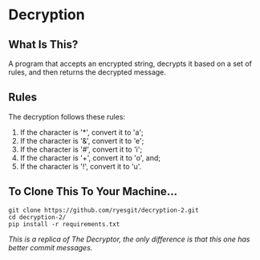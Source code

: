 # Decryption

## What Is This?
A program that accepts an encrypted string, decrypts it based on a set of rules, and then returns the decrypted message.

## Rules
The decryption follows these rules:
1. If the character is '*', convert it to 'a';
2. If the character is '&', convert it to 'e';
3. If the character is '#', convert it to 'i';
4. If the character is '+', convert it to 'o', and;
5. If the character is '!', convert it to 'u'.

## To Clone This To Your Machine...
```
git clone https://github.com/ryesgit/decryption-2.git
cd decryption-2/
pip install -r requirements.txt
```

*This is a replica of The Decryptor, the only difference is that this one has better commit messages.*
